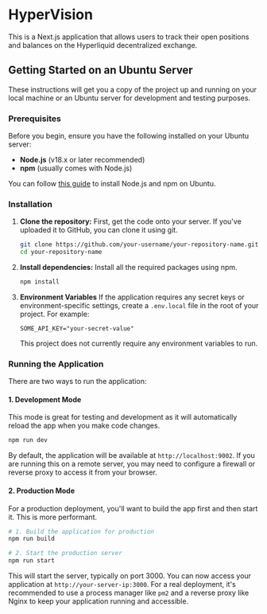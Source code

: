 # HyperVision

This is a Next.js application that allows users to track their open positions and balances on the Hyperliquid decentralized exchange.

## Getting Started on an Ubuntu Server

These instructions will get you a copy of the project up and running on your local machine or an Ubuntu server for development and testing purposes.

### Prerequisites

Before you begin, ensure you have the following installed on your Ubuntu server:
- **Node.js** (v18.x or later recommended)
- **npm** (usually comes with Node.js)

You can follow [this guide](https://www.digitalocean.com/community/tutorials/how-to-install-node-js-on-ubuntu-22-04) to install Node.js and npm on Ubuntu.

### Installation

1.  **Clone the repository:**
    First, get the code onto your server. If you've uploaded it to GitHub, you can clone it using git.
    ```bash
    git clone https://github.com/your-username/your-repository-name.git
    cd your-repository-name
    ```

2.  **Install dependencies:**
    Install all the required packages using npm.
    ```bash
    npm install
    ```

3.  **Environment Variables**
    If the application requires any secret keys or environment-specific settings, create a `.env.local` file in the root of your project. For example:
    ```
    SOME_API_KEY="your-secret-value"
    ```
    This project does not currently require any environment variables to run.

### Running the Application

There are two ways to run the application:

#### 1. Development Mode

This mode is great for testing and development as it will automatically reload the app when you make code changes.

```bash
npm run dev
```

By default, the application will be available at `http://localhost:9002`. If you are running this on a remote server, you may need to configure a firewall or reverse proxy to access it from your browser.

#### 2. Production Mode

For a production deployment, you'll want to build the app first and then start it. This is more performant.

```bash
# 1. Build the application for production
npm run build

# 2. Start the production server
npm run start
```

This will start the server, typically on port 3000. You can now access your application at `http://your-server-ip:3000`. For a real deployment, it's recommended to use a process manager like `pm2` and a reverse proxy like Nginx to keep your application running and accessible.
